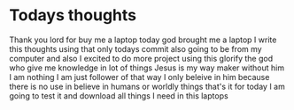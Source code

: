 # Todays thoughts
Thank you lord for buy me a laptop
today god brought me a laptop I write this thoughts using that only todays commit also going to be from my computer 
and also I excited to do more project using this glorify the god who give me knowledge in lot of things
Jesus is my way maker without him I am nothing
I am just follower of that way I only beleive in him because there is no use in believe in humans or worldly things
that's it for today I am going to test it and download all things I need in this laptops

